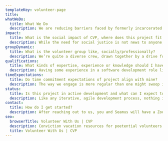 ```yaml
---
templateKey: volunteer-page
title:
whatWeDo:
  title: What We Do
  description: We are reducing barriers faced by formerly incarcerated individuals by streamlining process of vacating eligible convictions in Washington state. We analyzed the process of conviction vacation in Washington state, and have identified opportunities to use technology to streamline the process. Our efforts at the National Day of Civic Hacking on September 21st focused on automating eligibility calculation for conviction vacation. We see future opportunity to streamline the completion of the required forms. We are investigating the feasibility of a Turbo Tax style interface to simplify this process, and then e-filing the forms in counties where it is permitted.
impact:
  title: What is the social impact of CVP, where does this project fit into larger context?
  description: While the need for social justice is not news to anyone, the many forms injustice and excessive punishment comes in can be surprising!  While there are already countless organizations chipping away at some aspects … we’ve found those previously convicted of crimes …. Unsympathetic community relegated to life-long millstone… over and above the punition meted out by the courts…
groupDynamic:
  title: What is the volunteer group like, socially/professionally?
  description: We’re quite a diverse crew, drawn together by a drive for social justice and a love for Zoom meetings. In addition to doing the real work of CVP, we spend time getting to know each other, working to establish esprit de corps despite our distance.
qualifications:
  title: What kinds of expertise, experience or knowledge should I have in order to contribute?
  description: Having some experience in a software development role like UX, dev, content manager, product manager, or designer is pretty handy. That said, we are constantly learning things from each other, so you can also try your hand at disciplines newer to you.
timeExpectations:
  title: Do time commitment expectations of project align with mine?
  description: The way we engage is more regular than one might swoop in, knock out some tickets, and swoop out. We engage regularly, not just through our respective skill-sets, but with the team and project as a whole! This commitment amounts to, on average, about three hours every week for at least six months.
status:
  title: Is this project in active development and what can I expect to work on?
  description: Like any iterative, agile development process, nothing is ever quite done! There’s plenty of work to be done by anyone with a skill-set useful in a modern software development life cycle!
contact:
  title: How do I get started?
  description: After reaching out to us, you and Seamus will have a Zoom chat about yourself, the project, and how the two could fit together! There’s a relatively painless, self-guided onboarding process, and then we’ll loop you into our overarching project activities while you decide which of the smaller, more focused sub-groups to join. ???ADD A BUTTON????
seo:
  browserTitle: Volunteer With Us | CVP
  description: Conviction vacation resources for poetential volunteers
  title: Volunteer With Us | CVP
---
```

